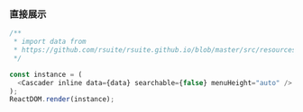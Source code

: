 ### 直接展示

<!--start-code-->

```js
/**
 * import data from
 * https://github.com/rsuite/rsuite.github.io/blob/master/src/resources/data/province-simplified.js
 */

const instance = (
  <Cascader inline data={data} searchable={false} menuHeight="auto" />
);
ReactDOM.render(instance);
```

<!--end-code-->

